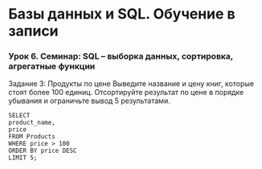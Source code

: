 # Базы данных и SQL. Обучение в записи
### Урок 6. Семинар: SQL – выборка данных, сортировка, агрегатные функции


Задание 3: Продукты по цене
Выведите название и цену книг, которые стоят более 100 единиц. Отсортируйте
результат по цене в порядке убывания и ограничьте вывод 5 результатами.

```
SELECT
product_name,
price
FROM Products
WHERE price > 100
ORDER BY price DESC
LIMIT 5;
```
